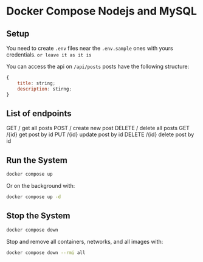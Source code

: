 # Docker Compose Nodejs and MySQL

## Setup
You need to create `.env` files near the `.env.sample` ones with yours credentials.
`or leave it as it is`

You can access the api on `/api/posts`
posts have the following structure:
```js
{
    title: string;
    description: stirng;
}
```
## List of endpoints
GET / get all posts
POST / create new post
DELETE / delete all posts
GET /{id} get post by id
PUT /{id} update post by id
DELETE /{id} delete post by id

## Run the System
```bash
docker compose up
```
Or on the background with:
```bash
docker compose up -d
```

## Stop the System
```bash
docker compose down
```

Stop and remove all containers, networks, and all images with:
```bash
docker compose down --rmi all
```
